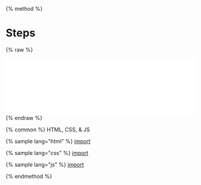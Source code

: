 
{% method %}
# Steps
{% raw %}

<script>
  function resizeIframe(obj) {
    obj.style.height = obj.contentWindow.document.body.scrollHeight + 'px';
  }
</script>

<iframe src="../source/steps.html" frameborder="0" scrolling="no" onload="resizeIframe(this)" width="100%"></iframe>
{% endraw %}

{% common %}
HTML, CSS, & JS

{% sample lang="html" %}
[import](../source/steps.html)


{% sample lang="css" %}
[import](../source/css/steps.css)


{% sample lang="js" %}
[import](../source/js/steps.js)


{% endmethod %}
